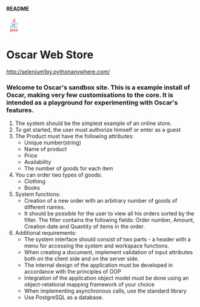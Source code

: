 **README**
<div>
  <img src="https://github.com/devicons/devicon/blob/master/icons/java/java-original-wordmark.svg" title="Java" alt="Java" width="40" height="40"/>&nbsp;
</div>

# **Oscar Web Store**
http://selenium1py.pythonanywhere.com/

### Welcome to Oscar's sandbox site.  This is a example install of Oscar, making very few customisations to the core.  It is intended as a playground for experimenting with Oscar's features. ###

1. The system should be the simplest example of an online store.
2. To get started, the user must authorize himself or enter as a guest
3. The Product must have the following attributes:
     - Unique number(string)
     - Name of product
     - Price
     - Availability
     - The number of goods for each item
4. You can order two types of goods:
     - Clothing
     - Books
5. System functions:
     - Creation of a new order with an arbitrary number of goods of different names.
     - It should be possible for the user to view all his orders sorted by the filter.
       The filter contains the following fields: Order number, Amount, Creation date and Quantity of items in the order.
 6. Additional requirements:
    - The system interface should consist of two parts - a header with a menu for accessing the system and workspace functions.
    - When creating a document, implement validation of input attributes both on the client side and on the server side.
    - The internal design of the application must be developed in accordance with the principles of OOP
    - Integration of the application object model must be done using an object-relational mapping framework of your choice
    - When implementing asynchronous calls, use the standard library
    - Use PostgreSQL as a database.
